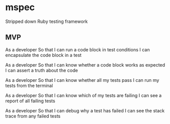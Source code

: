 # mspec
Stripped down Ruby testing framework

## MVP
As a developer
So that I can run a code block in test conditions
I can encapsulate the code block in a test

As a developer
So that I can know whether a code block works as expected
I can assert a truth about the code

As a developer
So that I can know whether all my tests pass
I can run my tests from the terminal

As a developer
So that I can know which of my tests are failing
I can see a report of all failing tests

As a developer
So that I can debug why a test has failed
I can see the stack trace from any failed tests
